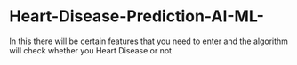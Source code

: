 # Heart-Disease-Prediction-AI-ML-
In this there will be certain features that you need to enter and the algorithm will check whether you Heart Disease or not
